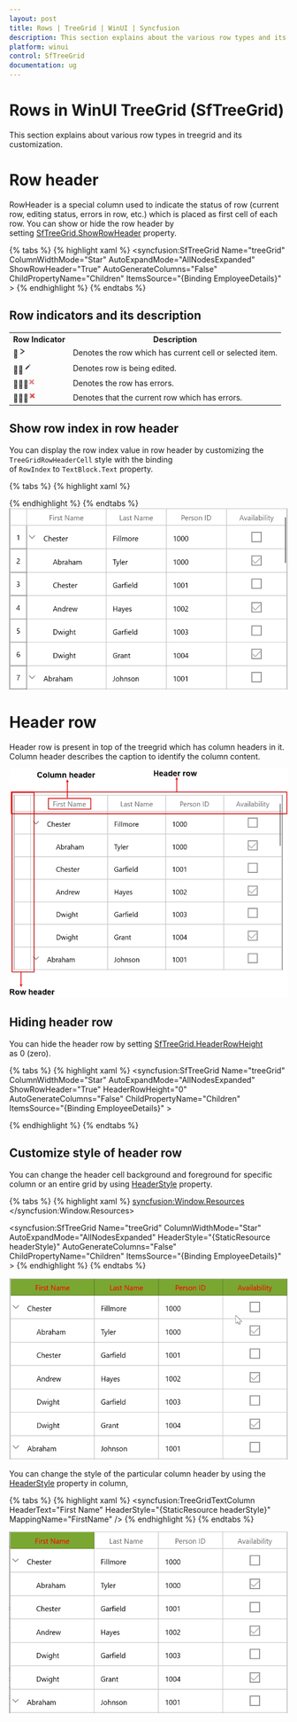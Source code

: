 ```yaml
---
layout: post
title: Rows | TreeGrid | WinUI | Syncfusion
description: This section explains about the various row types and its customization in WinUI TreeGrid (SfTreeGrid)
platform: winui
control: SfTreeGrid
documentation: ug
---
```


# Rows in WinUI TreeGrid (SfTreeGrid)

This section explains about various row types in treegrid and its customization.

# Row header

RowHeader is a special column used to indicate the status of row (current row, editing status, errors in row, etc.) which is placed as first cell of each row. You can show or hide the row header by setting [SfTreeGrid.ShowRowHeader](https://help.syncfusion.com/cr/winui/Syncfusion.UI.Xaml.Grids.SfGridBase.html#Syncfusion_UI_Xaml_Grids_SfGridBase_ShowRowHeader) property.

{% tabs %}
{% highlight xaml %}
<syncfusion:SfTreeGrid Name="treeGrid"
                       ColumnWidthMode="Star"
                       AutoExpandMode="AllNodesExpanded"
                       ShowRowHeader="True" 
                       AutoGenerateColumns="False"
                       ChildPropertyName="Children"
                       ItemsSource="{Binding EmployeeDetails}" >
{% endhighlight %}
{% endtabs %}

## Row indicators and its description

<table>
<tr>
<th>
Row Indicator
</th>
<th>
Description
</th>
</tr>
<tr>
<td>
<img src="Rows_images/Rows_img1.jpeg"/>
</td>
<td>
Denotes the row which has current cell or selected item.
</td>
</tr>
<tr>
<td>
<img src="Rows_images/Rows_img2.jpeg"/>
</td>
<td>
Denotes row is being edited. 
</td>
</tr>
<tr>
<td>
<img src="Rows_images/Rows_img3.jpeg"/>
</td>
<td>
Denotes the row has errors. 
</td>
</tr>
<tr>
<td>
<img src="Rows_images/Rows_img4.jpeg"/>
</td>
<td>
Denotes that the current row which has errors.
</td>
</tr>
</table>

## Show row index in row header

You can display the row index value in row header by customizing the `TreeGridRowHeaderCell` style with the binding of `RowIndex` to `TextBlock.Text` property.

{% tabs %}
{% highlight xaml %}
<Style TargetType="syncfusion:TreeGridRowHeaderCell">
    <Setter Property="Background" Value="Transparent" />
    <Setter Property="BorderBrush" Value="Gray" />
    <Setter Property="BorderThickness" Value="0,0,1,1" />
    <Setter Property="Padding" Value="0" />
    <Setter Property="IsTabStop" Value="False" />
    <Setter Property="Template">
        <Setter.Value>
            <ControlTemplate TargetType="syncfusion:TreeGridRowHeaderCell">
                <Border x:Name="PART_RowHeaderCellBorder"
                    Background="{TemplateBinding Background}"
                    BorderBrush="{TemplateBinding BorderBrush}"
                    BorderThickness="{TemplateBinding BorderThickness}">
                    <Grid>
                        <!--RowIndex is displayed here -->
                        <TextBlock HorizontalAlignment="Center"
                                VerticalAlignment="Center"
                                Text="{Binding RowIndex,
                                                  RelativeSource={RelativeSource TemplatedParent}}"
                                TextAlignment="Center" />
                    </Grid>
                </Border>
            </ControlTemplate>
        </Setter.Value>
    </Setter>
</Style>

{% endhighlight %}
{% endtabs %}
![RowHeader shows the index nuber in WinUI Treegrid](Rows_images/Rows_img5.png)

# Header row

Header row is present in top of the treegrid which has column headers in it. Column header describes the caption to identify the column content.

![Header row of WinUI treegrid](Rows_images/Rows_img6.png)

## Hiding header row

You can hide the header row by setting [SfTreeGrid.HeaderRowHeight](https://help.syncfusion.com/cr/winui/Syncfusion.UI.Xaml.Grids.SfGridBase.html#Syncfusion_UI_Xaml_Grids_SfGridBase_HeaderRowHeight) as 0 (zero).

{% tabs %}
{% highlight xaml %}
<syncfusion:SfTreeGrid Name="treeGrid"
                       ColumnWidthMode="Star"
                       AutoExpandMode="AllNodesExpanded"
                       ShowRowHeader="True" 
                       HeaderRowHeight="0"
                       AutoGenerateColumns="False"
                       ChildPropertyName="Children"
                       ItemsSource="{Binding EmployeeDetails}" >

{% endhighlight %}
{% endtabs %}

## Customize style of header row

You can change the header cell background and foreground for specific column or an entire grid by using [HeaderStyle](https://help.syncfusion.com/cr/winui/Syncfusion.UI.Xaml.Grids.GridColumnBase.html#Syncfusion_UI_Xaml_Grids_GridColumnBase_HeaderStyle) property.

{% tabs %}
{% highlight xaml %}
<syncfusion:Window.Resources>
        <Style TargetType="syncfusion:TreeGridHeaderCell" x:Key="headerStyle">
            <Setter Property="Background" Value="#FF7AA732"/>
            <Setter Property="Foreground" Value="Red"/>
        </Style>
</syncfusion:Window.Resources>

<syncfusion:SfTreeGrid Name="treeGrid"
                       ColumnWidthMode="Star"
                       AutoExpandMode="AllNodesExpanded"
                       HeaderStyle="{StaticResource headerStyle}"
                       AutoGenerateColumns="False"
                       ChildPropertyName="Children"
                       ItemsSource="{Binding EmployeeDetails}" > 
{% endhighlight %}
{% endtabs %}

![Style of the header row changed in WinUI treegrid](Rows_images/Rows_img7.png)

You can change the style of the particular column header by using the [HeaderStyle](https://help.syncfusion.com/cr/winui/Syncfusion.UI.Xaml.Grids.GridColumnBase.html#Syncfusion_UI_Xaml_Grids_GridColumnBase_HeaderStyle) property in column,

{% tabs %}
{% highlight xaml %}
<syncfusion:TreeGridTextColumn HeaderText="First Name" HeaderStyle="{StaticResource headerStyle}" MappingName="FirstName" />
{% endhighlight %}
{% endtabs %}

![Style of the single column header changed in WinUI treegrid](Rows_images/Rows_img8.png)

